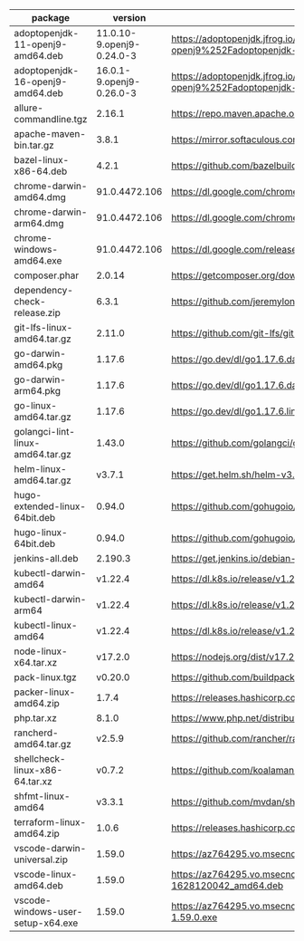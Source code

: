 package | version | uri | sha256
--------|---------|-----|---------
adoptopenjdk-11-openj9-amd64.deb | 11.0.10-9.openj9-0.24.0-3 | https://adoptopenjdk.jfrog.io/ui/api/v1/download?repoKey=deb&path=pool%252Fmain%252Fa%252Fadoptopenjdk-11-openj9%252Fadoptopenjdk-11-openj9_11.0.10%252B9.openj9-0.24.0-3_amd64.deb | 31ded628e72f16e9924786caf9ecc26c4e5728b458e51c7345f89cb05ed77d6b
adoptopenjdk-16-openj9-amd64.deb | 16.0.1-9.openj9-0.26.0-3 | https://adoptopenjdk.jfrog.io/ui/api/v1/download?repoKey=deb&path=pool%252Fmain%252Fa%252Fadoptopenjdk-16-openj9%252Fadoptopenjdk-16-openj9_16.0.1%252B9.openj9-0.26.0-3_amd64.deb | 486e92a3dd6525ec3e360ba21188c9c1d5974d35d3502b082c849172d2e90f11
allure-commandline.tgz | 2.16.1 | https://repo.maven.apache.org/maven2/io/qameta/allure/allure-commandline/2.16.1/allure-commandline-2.16.1.tgz | c8ae7e2029471cb06d0a1d8c851c3fb3d47a54698ec8353a0e194c48a1a07963
apache-maven-bin.tar.gz | 3.8.1 | https://mirror.softaculous.com/apache/maven/maven-3/3.8.1/binaries/apache-maven-3.8.1-bin.tar.gz | b98a1905eb554d07427b2e5509ff09bd53e2f1dd7a0afa38384968b113abef02
bazel-linux-x86-64.deb | 4.2.1 | https://github.com/bazelbuild/bazel/releases/download/4.2.1/bazel_4.2.1-linux-x86_64.deb | 67447658b8313316295cd98323dfda2a27683456a237f7a3226b68c9c6c81b3a
chrome-darwin-amd64.dmg | 91.0.4472.106 | https://dl.google.com/chrome/mac/stable/GGRO/googlechrome.dmg | 23348d4864a2c0a1512a43b52d9d9e7dab4fc5138aa80e8f298490e0cb9add19
chrome-darwin-arm64.dmg | 91.0.4472.106 | https://dl.google.com/chrome/mac/universal/stable/GGRO/googlechrome.dmg | 0ec1f9d1f89b5b913c63452b8327e76deb1ddb6b7d3e518fd6eecd15c09a4dd4
chrome-windows-amd64.exe | 91.0.4472.106 | https://dl.google.com/release2/chrome/bxpqrd8QQC3CMG7JLTYU0w_91.0.4472.106/91.0.4472.106_chrome_installer.exe | cffddc1fa70fa7296d033e1754c942b143f2c5995edff17a4ecae8e455775446
composer.phar | 2.0.14 | https://getcomposer.org/download/2.0.14/composer.phar | 29454b41558968ca634bf5e2d4d07ff2275d91b637a76d7a05e6747d36dd3473
dependency-check-release.zip | 6.3.1 | https://github.com/jeremylong/DependencyCheck/releases/download/v6.3.1/dependency-check-6.3.1-release.zip | 3650ef52aa66eeea1cd5f063670aec7304c2f2a3cd4cafd84bcf516660fbdfa2
git-lfs-linux-amd64.tar.gz | 2.11.0 | https://github.com/git-lfs/git-lfs/releases/download/v2.11.0/git-lfs-linux-amd64-v2.11.0.tar.gz | 46508eb932c2ec0003a940f179246708d4ddc2fec439dcacbf20ff9e98b957c9
go-darwin-amd64.pkg | 1.17.6 | https://go.dev/dl/go1.17.6.darwin-amd64.pkg | 306fb15dd69572c78b8804fe913c04a88697474866a97c42c21bfc2d771ce977
go-darwin-arm64.pkg | 1.17.6 | https://go.dev/dl/go1.17.6.darwin-arm64.pkg | a81584c25bbc0de1ea32dccf386c3d1b5d16400a3b2cdef0205233df1d7057cd
go-linux-amd64.tar.gz | 1.17.6 | https://go.dev/dl/go1.17.6.linux-amd64.tar.gz | 231654bbf2dab3d86c1619ce799e77b03d96f9b50770297c8f4dff8836fc8ca2
golangci-lint-linux-amd64.tar.gz | 1.43.0 | https://github.com/golangci/golangci-lint/releases/download/v1.43.0/golangci-lint-1.43.0-linux-amd64.tar.gz | f3515cebec926257da703ba0a2b169e4a322c11dc31a8b4656b50a43e48877f4 |
helm-linux-amd64.tar.gz | v3.7.1 | https://get.helm.sh/helm-v3.7.1-linux-amd64.tar.gz | 6cd6cad4b97e10c33c978ff3ac97bb42b68f79766f1d2284cfd62ec04cd177f4
hugo-extended-linux-64bit.deb | 0.94.0 | https://github.com/gohugoio/hugo/releases/download/v0.94.0/hugo_extended_0.94.0_Linux-64bit.deb | af24f7960cb40e5fffe50c7713844c9db8521e41421a72fc3b5e13a578f399f5
hugo-linux-64bit.deb | 0.94.0 | https://github.com/gohugoio/hugo/releases/download/v0.94.0/hugo_0.94.0_Linux-64bit.deb | c6dfa5a672d304fac87275acd4c5365cc7d6bb46cfdd35a7e060f1d6c97696c5
jenkins-all.deb | 2.190.3 | https://get.jenkins.io/debian-stable/jenkins_2.190.3_all.deb | 96caa1d5ebe4b0c835571e3fae5a30ce25474edfffce01e6df511e69adef69fd
kubectl-darwin-amd64 | v1.22.4 | https://dl.k8s.io/release/v1.22.4/bin/darwin/amd64/kubectl | 9b2ace8f0c991153f8b6319a8f8cb3a8003e6d8e38cc44ce20e012d9b43ac5f4
kubectl-darwin-arm64 | v1.22.4 | https://dl.k8s.io/release/v1.22.4/bin/darwin/arm64/kubectl | 6a0b79f9d15cff722419f29f1c0cb57268a261ecf69d8789079a16674d5222d4
kubectl-linux-amd64 | v1.22.4 | https://dl.k8s.io/release/v1.22.4/bin/linux/amd64/kubectl | 21f24aa723002353eba1cc2668d0be22651f9063f444fd01626dce2b6e1c568c
node-linux-x64.tar.xz | v17.2.0 | https://nodejs.org/dist/v17.2.0/node-v17.2.0-linux-x64.tar.xz | 0b5a6db351f31edf5282c63be7b923e40064ac6d54b5222fdd419ab8f1bedf61
pack-linux.tgz | v0.20.0 | https://github.com/buildpacks/pack/releases/download/v0.20.0/pack-v0.20.0-linux.tgz |  1d879c8f99130b30e080153b1025ee51cfeddfb41612e5c257a89d3a358fc3c2
packer-linux-amd64.zip | 1.7.4 | https://releases.hashicorp.com/packer/1.7.4/packer_1.7.4_linux_amd64.zip | 3660064a56a174a6da5c37ee6b36107098c6b37e35cc84feb2f7f7519081b1b0
php.tar.xz | 8.1.0 | https://www.php.net/distributions/php-8.1.0.tar.xz | a1317eff0723a2b3d3122bbfe107a1158570ea2822dc35a5fb360086db0f6bbc
rancherd-amd64.tar.gz | v2.5.9 | https://github.com/rancher/rancher/releases/download/v2.5.9/rancherd-amd64.tar.gz | 61222a6d57ecdd109a0063d6422390c865ab8d11b63b42e43bac09e0a999562e
shellcheck-linux-x86-64.tar.xz | v0.7.2 | https://github.com/koalaman/shellcheck/releases/download/v0.7.2/shellcheck-v0.7.2.linux.x86_64.tar.xz | 70423609f27b504d6c0c47e340f33652aea975e45f312324f2dbf91c95a3b188
shfmt-linux-amd64 | v3.3.1 | https://github.com/mvdan/sh/releases/download/v3.3.1/shfmt_v3.3.1_linux_amd64 | 0f73bf27219571bca7c5ef7d740d6ae72227e3995ffd88c7cb2b5712751538e2
terraform-linux-amd64.zip | 1.0.6 | https://releases.hashicorp.com/terraform/1.0.6/terraform_1.0.6_linux_amd64.zip | 6a454323d252d34e928785a3b7c52bfaff1192f82685dfee4da1279bb700b733
vscode-darwin-universal.zip | 1.59.0 | https://az764295.vo.msecnd.net/stable/379476f0e13988d90fab105c5c19e7abc8b1dea8/VSCode-darwin-universal.zip | da04978c00b1c142eafb97a0db86883cda5ca5b54899b86b88456a82153bba53
vscode-linux-amd64.deb | 1.59.0 | https://az764295.vo.msecnd.net/stable/379476f0e13988d90fab105c5c19e7abc8b1dea8/code_1.59.0-1628120042_amd64.deb | c9c73e3e9e38806c83031954e909c23c50d4d3b8877dc91ab4b51eb66a3f5eea
vscode-windows-user-setup-x64.exe | 1.59.0 | https://az764295.vo.msecnd.net/stable/379476f0e13988d90fab105c5c19e7abc8b1dea8/VSCodeUserSetup-x64-1.59.0.exe | 797c354b28f9a9eeb96e2d7c17f8f341b1830147832c90e686606150f5987b9d
